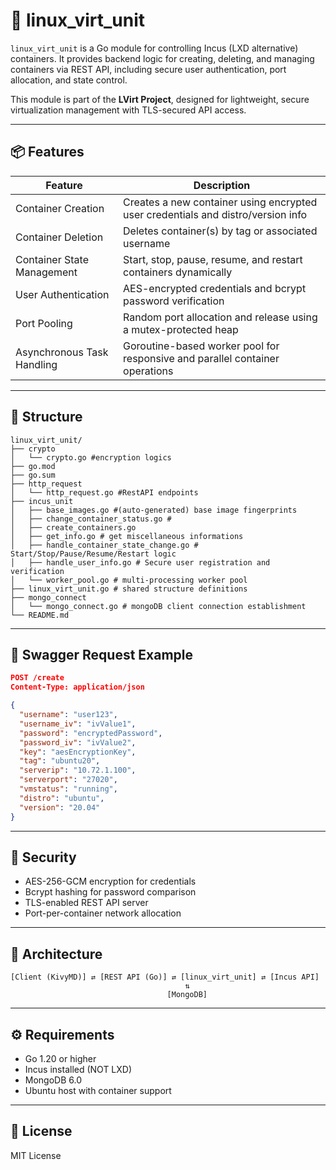 # 🐧 linux\_virt\_unit

`linux_virt_unit` is a Go module for controlling Incus (LXD alternative) containers. It provides backend logic for creating, deleting, and managing containers via REST API, including secure user authentication, port allocation, and state control.

This module is part of the **LVirt Project**, designed for lightweight, secure virtualization management with TLS-secured API access.

---

## 📦 Features

| Feature                      | Description |
|-----------------------------|-------------|
| Container Creation          | Creates a new container using encrypted user credentials and distro/version info |
| Container Deletion          | Deletes container(s) by tag or associated username |
| Container State Management  | Start, stop, pause, resume, and restart containers dynamically |
| User Authentication         | AES-encrypted credentials and bcrypt password verification |
| Port Pooling                | Random port allocation and release using a mutex-protected heap |
| Asynchronous Task Handling  | Goroutine-based worker pool for responsive and parallel container operations |

---

## 📁 Structure

```
linux_virt_unit/
├── crypto
│   └── crypto.go #encryption logics
├── go.mod
├── go.sum
├── http_request
│   └── http_request.go #RestAPI endpoints
├── incus_unit
│   ├── base_images.go #(auto-generated) base image fingerprints
│   ├── change_container_status.go # 
│   ├── create_containers.go 
│   ├── get_info.go # get miscellaneous informations
│   ├── handle_container_state_change.go # Start/Stop/Pause/Resume/Restart logic
│   ├── handle_user_info.go # Secure user registration and verification
│   └── worker_pool.go # multi-processing worker pool
├── linux_virt_unit.go # shared structure definitions
├── mongo_connect
│   └── mongo_connect.go # mongoDB client connection establishment
└── README.md

```

---

## 🧪 Swagger Request Example

```json
POST /create
Content-Type: application/json

{
  "username": "user123",
  "username_iv": "ivValue1",
  "password": "encryptedPassword",
  "password_iv": "ivValue2",
  "key": "aesEncryptionKey",
  "tag": "ubuntu20",
  "serverip": "10.72.1.100",
  "serverport": "27020",
  "vmstatus": "running",
  "distro": "ubuntu",
  "version": "20.04"
}
```

---

## 🔐 Security

- AES-256-GCM encryption for credentials
- Bcrypt hashing for password comparison
- TLS-enabled REST API server
- Port-per-container network allocation

---

## 🧩 Architecture

```
[Client (KivyMD)] ⇄ [REST API (Go)] ⇄ [linux_virt_unit] ⇄ [Incus API]
                                       ⇅
                                   [MongoDB]
```

---

## ⚙️ Requirements

- Go 1.20 or higher
- Incus installed (NOT LXD)
- MongoDB 6.0
- Ubuntu host with container support

---

## 📜 License

MIT License

